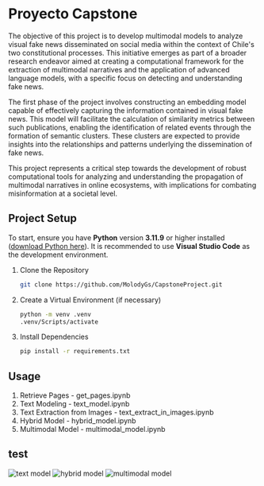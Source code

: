 # Proyecto Capstone

The objective of this project is to develop multimodal models to analyze visual fake news disseminated on social media within the context of Chile's two constitutional processes. This initiative emerges as part of a broader research endeavor aimed at creating a computational framework for the extraction of multimodal narratives and the application of advanced language models, with a specific focus on detecting and understanding fake news.

The first phase of the project involves constructing an embedding model capable of effectively capturing the information contained in visual fake news. This model will facilitate the calculation of similarity metrics between such publications, enabling the identification of related events through the formation of semantic clusters. These clusters are expected to provide insights into the relationships and patterns underlying the dissemination of fake news.

This project represents a critical step towards the development of robust computational tools for analyzing and understanding the propagation of multimodal narratives in online ecosystems, with implications for combating misinformation at a societal level.

## Project Setup

To start, ensure you have **Python** version **3.11.9** or higher installed ([download Python here](https://www.python.org/downloads/)). It is recommended to use **Visual Studio Code** as the development environment.

1. Clone the Repository

   ```bash
   git clone https://github.com/MolodyGs/CapstoneProject.git

   ```

2. Create a Virtual Environment (if necessary)

   ```bash
   python -m venv .venv
   .venv/Scripts/activate
   ```

3. Install Dependencies

   ```bash
   pip install -r requirements.txt
   ```

## Usage

1. Retrieve Pages - get_pages.ipynb
2. Text Modeling - text_model.ipynb
3. Text Extraction from Images - text_extract_in_images.ipynb
4. Hybrid Model - hybrid_model.ipynb
5. Multimodal Model - multimodal_model.ipynb

## test

![text model](assets/text_model.jpg)
![hybrid model](assets/hybrid_model.jpg)
![multimodal model](assets/multimodal_model.jpg)
